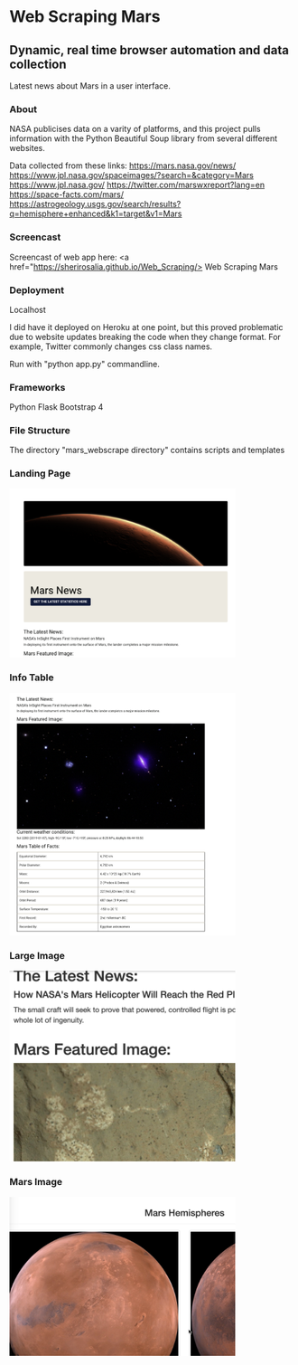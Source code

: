 # Web Scraping Mars
## Dynamic, real time browser automation and data collection
Latest news about Mars in a user interface.

### About
NASA publicises data on a varity of platforms, and this project pulls information with the Python Beautiful Soup library from several different websites. 

Data collected from these links:
https://mars.nasa.gov/news/
https://www.jpl.nasa.gov/spaceimages/?search=&category=Mars
https://www.jpl.nasa.gov/
https://twitter.com/marswxreport?lang=en
https://space-facts.com/mars/
https://astrogeology.usgs.gov/search/results?q=hemisphere+enhanced&k1=target&v1=Mars


### Screencast
Screencast of web app here: <a href="https://sherirosalia.github.io/Web_Scraping/> Web Scraping Mars </a>

### Deployment 
Localhost

I did have it deployed on Heroku at one point, but this proved problematic due to website updates breaking the code when they change format. For example, Twitter commonly changes css class names.

Run with "python app.py"  commandline.

### Frameworks
 Python
 Flask
 Bootstrap 4

### File Structure
The directory "mars_webscrape directory" contains scripts and templates

### Landing Page
<img src = "https://github.com/sherirosalia/Web_Scraping/blob/master/landing.png" width="400" alt="landing page">

### Info Table
<img src = "https://github.com/sherirosalia/Web_Scraping/blob/master/%20results.png" width="400" alt="table of results">

### Large Image
<img src = "https://github.com/sherirosalia/Web_Scraping/blob/master/result_img.png" width="400" alt="first large image">

### Mars Image
<img src = "https://github.com/sherirosalia/Web_Scraping/blob/master/mars_img.png" width="400" alt="mars sphere">


